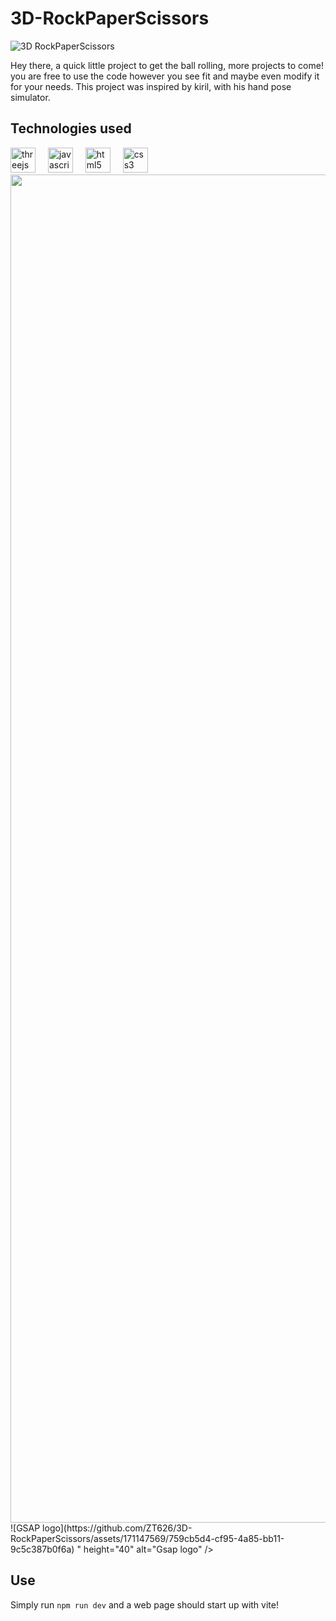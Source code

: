 # 3D-RockPaperScissors
![3D RockPaperScissors](https://github.com/ZT626/3D-RockPaperScissors/assets/171147569/2b7a1c35-be1f-465c-9931-77ef6269237d)

Hey there, a quick little project to get the ball rolling, more projects to come! you are free to use the code however you see fit and maybe even modify it for your needs. This project was inspired by kiril, with his hand pose simulator.
## Technologies used
<div align="left">
  <img src="https://skillicons.dev/icons?i=threejs" height="40" alt="threejs logo"  />
  <img width="12" />
  <img src="https://skillicons.dev/icons?i=js" height="40" alt="javascript logo"  />
  <img width="12" />
  <img src="https://skillicons.dev/icons?i=html" height="40" alt="html5 logo"  />
  <img width="12" />
  <img src="https://skillicons.dev/icons?i=css" height="40" alt="css3 logo"  />
  <img width="12" />
  <img src="<svg height="2500" viewBox="-2.138 -2.29 314.9 359.304" width="2157" xmlns="http://www.w3.org/2000/svg"><path d="m48.173 155.568c-10.389 4.887-37.886 26.886-43.182 33.404-5.5 6.518-7.129-3.666-1.426-20.572 4.48-13.647 15.888-32.183 35.034-48.07 11.202-9.166 35.849-22.405 50.921-30.146 3.056-1.63 42.571-18.332 77.809-26.683 3.056-.815-3.666 5.092-4.685 8.351-5.296 15.48-111.01 81.882-111.01 81.882zm148.894 186.78c1.833 10.999.204 11.814-11.202 13.24-11.407 1.426-19.758-2.852-22.813-5.703-3.056-2.853-3.666-9.166-.611-14.869 1.834-3.667 3.667-4.889 4.686-9.37 1.018-4.277 1.833-5.296 2.647-6.925.814-1.427 1.019-2.853 1.222-12.833.204-9.98 0-28.72 1.019-36.663 1.019-8.147 36.257 3.666 36.257 3.666s-8.352 20.776-10.592 25.868c-2.241 5.093-2.037 14.869-2.037 16.906s-.814 6.11-1.426 6.314c-.611.203 2.037 5.499.814 8.555-.815 2.852 1.833 10.185 2.036 11.814zm13.444-311.437c-1.223-7.74 0-23.018 1.629-25.461 5.093-6.926 31.979-7.74 37.683.407 2.444 3.666 2.24 12.221 1.833 17.721-.407 5.499-1.833 17.313-2.037 21.184-.203 2.852-29.738 7.332-36.256-.408-1.834-2.036-2.852-13.443-2.852-13.443zm59.884 291.679c12.425 8.963 21.998 10.592 28.312 13.851 6.314 3.26 4.685 9.574-5.907 11.407-8.555 1.629-21.998-1.63-30.96-1.63s-28.924 1.019-34.22-2.647c-6.11-4.277-3.463-12.222-3.463-12.222 1.63-4.48 5.703-14.462 4.481-22.609s-2.852-12.628-5.907-20.165c-3.055-7.536-5.295-26.071-2.443-27.09s2.036 0 5.703.814c3.666.814 7.74 2.037 15.684 2.037s16.702-1.223 19.758-1.833c3.055-.611 5.499-1.223 4.48 5.092-1.018 6.314-4.073 18.128-4.277 27.294-.203 9.166-.203 19.758.408 21.591.61 1.833 5.092 3.87 8.351 6.11z" fill="#010101"/><path d="m226.806 51.28c-22.405 19.351-65.791 24.646-130.155 49.496-16.499 6.314-60.495 25.257-71.087 45.015 35.645-20.572 48.885 7.74 51.736 36.867 2.647 27.294 16.295 41.553 51.329 40.737 36.053-.814 47.052 20.165 57.032 44.812 19.35-94.308 50.311-112.639 70.271-128.73 42.368-34.424-9.776-95.123-29.126-88.197z" fill="#8ac640"/><path d="m226.806 51.28c-53.773 18.739-106.936 23.424-169.467 61.921-14.869 9.166-46.237 29.941-52.348 69.661 22.812-25.258 75.567-57.032 140.136-77.197 32.59-10.185 56.422-16.906 85.345-28.109-2.036-13.037-2.036-18.129-3.666-26.276z" fill="#8ac640"/><path d="m295.448 162.9s-3.87 13.24-11.61 17.518c0 0-5.703 2.037-17.109-4.277-3.259-1.833-5.703-8.147-5.5-10.185.204-4.889 3.259-7.129 3.259-7.129s3.26-5.5 7.129-5.296c3.871.203 10.389.814 12.426-1.019 1.832-2.037 11.813 3.666 11.405 10.388zm-83.104-128.119s-.814 10.389-2.24 16.906c-.204 1.223-6.314 1.833-10.796 3.667 8.555 24.442 60.088 24.238 66.81 12.221-3.259-2.24-9.777-5.703-12.832-6.925-3.056-1.223-2.852-1.019-3.056-6.722-.203-5.704-.611-16.295-1.019-19.147-.407-2.852-31.979-2.852-36.867 0z" fill="#010101"/><path d="m214.381 34.781s0 5.907-.611 11.61c-.203 2.648-.407 4.277-.814 6.314-.204 1.223 6.925 6.11 8.962 16.906 9.777 21.794 32.387 10.999 41.756.611-3.259-2.241-8.555-5.296-14.665-7.74-3.056-1.223-1.63-3.87-1.833-9.573-.204-5.703-1.019-14.055-1.426-17.11-.409-3.055-26.48-3.87-31.369-1.018z" fill="#f0efef"/><g fill="#010101"><path d="m212.344 34.781s-.204 3.667-.814 7.944c2.647 2.647 6.11 6.314 8.759 8.555 1.833 1.63 6.313 1.426 10.388 1.426 3.666 0 6.925.407 8.351-.407 3.26-1.63 7.944-5.703 10.592-8.759-.203-3.666-.407-7.129-.61-8.759-.206-2.852-31.778-2.852-36.666 0z"/><path d="m230.88 50.261c-2.445 0-5.297-.203-7.537-.611-1.019-.203-2.037-.814-2.852-1.222-1.426-1.019-2.852-2.24-4.48-3.463-3.26-2.444-3.463-3.87-3.463-4.48 1.426-12.833-.408-23.628-.408-23.628s-1.426-5.5 6.314-6.926 12.425-1.629 12.425-1.629 4.889 0 12.425 1.629c7.74 1.426 6.314 6.926 6.314 6.926s-1.833 10.795-.407 23.628c0 .61-.203 2.036-3.463 4.48-2.852 2.037-5.092 4.277-7.332 4.685-2.241.408-5.093.611-7.536.611z"/><path d="m230.88 3.006c-13.443 0-16.092 3.666-19.962 7.74-.814 1.018-.204 7.129 1.223 20.165h1.833s-1.223-3.667-1.019-7.944 1.019-4.073.407-5.092c-.814-1.223-2.444-3.26 1.223-5.296 3.666-2.037 9.369 1.629 16.295 1.833 6.925-.204 12.832-3.87 16.498-1.833 3.666 2.036 2.037 4.073 1.223 5.296-.815 1.222.203.814.407 5.092.203 4.277-1.019 7.944-1.019 7.944h1.833c1.222-13.036 2.037-18.739 1.426-19.758-3.463-4.481-6.925-7.944-20.368-8.147zm64.568 160.505s-3.87 12.425-11.406 16.702c-1.63-.814-1.426-2.036-2.852-3.87-.408-.61-1.834-1.019-2.444-1.629-.611-.611-.407-1.63-1.426-2.444-.815-.815-1.426-.204-2.241-.815-.814-.814-1.019-1.833-1.629-2.443-.408-.408-2.037-.611-2.444-1.019-1.019-1.019-9.98-2.852-9.573-4.889.814-3.056 2.444-5.296 2.444-5.296s3.87-5.703 7.739-5.5c3.87.204 7.537 1.019 9.574-.814 2.241-2.038 14.87 5.499 14.258 12.017z"/><path d="m268.969 73.482s12.832-3.056 21.591 5.296c8.759 8.555 8.147 19.146 5.5 25.664 2.24 2.648 6.314 9.98 3.259 18.739 13.443 11.406 7.536 28.924-4.481 40.534 0 0-2.852-10.592-14.258-11.203.407-4.073-10.592-7.333-5.5-17.925-7.74-1.833-7.536-7.129-8.758-13.646-1.019-6.519 2.647-47.459 2.647-47.459z"/></g><path d="m264.284 79.185s14.869-7.536 23.628 1.019c8.758 8.555 6.313 17.924 3.666 24.442 2.24 2.647 7.536 10.185 4.277 19.146-.611 2.037-5.092 2.037-8.352 7.333 8.147-4.686 13.24-3.463 15.073 2.443 2.852 9.166-3.463 20.165-8.962 26.276 0-.204-.204-.408-.204-.611-.814 3.056-1.833 8.962-7.943 15.48-3.056 3.259-5.5 2.852-8.963 2.037-4.073-1.019-5.499-2.853-11.202-5.907-3.259-1.833-1.426-4.074-1.426-5.907 0-.407.407-1.019 1.019-1.833.407-1.019 1.629-2.647 3.462-4.481 0 0 2.648-3.666 6.519-3.463 3.87.204 7.943-.61 8.962-1.629 0-7.129-8.147-7.333-5.296-19.554.204-.611 1.223-1.63 4.481-2.037-4.889-1.019-7.129-1.223-10.592-4.481-2.444-2.24-4.277-5.092-4.889-8.758-1.221-6.314-3.258-39.515-3.258-39.515z" fill="#f0efef"/><path d="m221.306 66.353c-1.222-1.63-7.536-9.777-19.554-13.036-3.463-1.019-5.703 1.833-9.165 3.87-1.019-.611-5.5-2.648-7.944-1.223s-4.073 2.852-6.518 3.87c-1.223-.611-4.481-.611-7.129.407-2.648.815-6.722 2.648-10.592 7.944-2.444 8.759 43.181 2.24 43.181 2.24z" fill="#010101"/><path d="m221.714 66.353c-6.519-2.241-5.5-9.777-19.962-10.999-2.852-.204-4.685 2.036-6.722 3.462 1.019 1.019 2.037 2.648 2.648 4.277-1.833-2.036-5.092-4.685-8.352-5.296-3.055-.61-5.092 1.63-8.351 3.26.61.61 1.222 1.629 2.036 2.852-2.852-1.833-4.888-2.444-8.758-1.019-2.648.814-7.74 3.055-11.61 8.555-2.444 8.759 41.145-1.019 41.145-1.019z" fill="#8ac640"/><path d="m260.007 69.612s0-2.241-.204-4.277c0-.407-1.629-1.426-1.629-1.833l-.407-.408s3.259-1.833 5.703-.814c2.647.814 4.073 4.277 4.073 4.277 4.685-1.629 5.092.204 7.333 2.648 4.889-1.019 5.499.814 8.555 5.296 0 0-3.666-.611-10.795.61-6.926 1.018-12.629-5.703-12.629-5.499z" fill="#010101"/><path d="m259.192 68.593s1.222-1.019.814-1.223c2.24-1.222 5.296-2.647 6.722 1.223 4.685-1.63 5.296.611 7.536 3.056 5.703-2.648 6.11.61 6.518 2.036-1.833 0-4.48.204-8.147.611-6.925 1.019-13.647-5.907-13.443-5.703z" fill="#8ac640"/><path d="m189.939 63.501s11.61 4.073 21.387 3.462c9.777-.814 26.479-1.629 35.441 3.667 0 0 9.166-3.26 17.721-1.019 8.556 2.24 24.239 16.906 19.555 32.386-.408 1.019-3.056 2.648-6.111 3.667 0 0 1.63 6.925-1.222 12.628-2.852 5.5-9.166 16.092-9.37 30.757-.203 2.444-.61 7.536-1.018 9.98-15.888-.61-40.33-6.518-64.365-6.11.203-2.647.407-4.277.611-6.925h.61c-1.222-6.722-1.629-10.185-2.852-15.277-7.74-4.888-15.888-10.591-22.812-21.387-6.722-10.796 12.425-45.829 12.425-45.829zm78.623 109.991s12.629 45.219-2.24 64.162c0 0 2.24 8.758-2.852 18.128-.815 4.073-1.834 7.74-2.444 11.813-2.648 16.906-7.13 24.035-8.352 51.125l-12.222-.203s-1.426-19.554-5.703-29.942c-2.443-5.906-12.018-13.851-11.609-21.794.407-6.111 1.629-11.203 12.018-19.351.814-11.813-11-23.017-9.166-67.013z" fill="#010101"/><path d="m264.896 171.658c3.259 20.776 10.795 51.533-2.852 66.605a30.712 30.712 0 0 1 .203 11.61c-.407 2.444-1.222 5.092-2.24 7.943-2.037 4.889-2.852 12.018-3.463 16.295-2.648 16.906-2.648 17.722-3.87 44.812l-12.222-.204s-1.426-19.554-5.703-29.941c-2.443-5.907-7.536-10.999-7.943-18.943-.407-6.11 3.87-18.331 14.055-17.924-.611-24.646-12.018-19.758-15.073-71.087zm-74.957-108.157s4.481 1.426 9.369 1.833c4.889.407 10.185 0 14.869-.204 9.777-.814 23.628-1.833 32.794 3.463 0 0 5.092-1.63 10.592-1.223 2.444.204 4.889 2.241 7.74 3.056 8.962 2.24 17.517 17.109 13.646 30.553-.407 1.019-3.259 0-6.518 1.019.61 2.852 1.019 9.37-2.241 16.295-3.462 6.926-7.943 15.888-7.129 32.998-21.387-1.019-30.96-2.444-52.144-3.463-1.833-7.537-3.056-15.073-3.259-18.943 2.852-1.426 4.48-2.647 6.722-5.092-6.11 1.019-8.555.611-12.222-1.426-3.666-2.037-10.184-8.555-13.443-12.832-.407-.408-2.647 6.313-7.739 6.518-1.834-2.648 5.906-10.185 4.48-13.036-5.091-10.389 4.483-39.516 4.483-39.516z" fill="#f0efef"/><path d="m266.524 154.752s.407 7.333.407 9.166c0 2.037 1.63 8.147 1.833 10.999-2.24 3.87-12.017 12.629-29.738 15.888-17.517 3.666-40.737-23.831-40.737-23.831.611-2.648 2.648-10.389 4.074-14.462.204-.407.611-1.426.611-1.833 1.834-2.648 63.55 4.073 63.55 4.073z" fill="#010101"/><path d="m262.044 155.364c0 5.092.814 8.759 1.426 12.018 1.018 5.907 2.647 9.777 2.647 13.647 0 11.813-15.48 9.776-28.517 10.184-17.517 3.667-32.386-23.831-32.386-23.831 1.222-4.685 2.037-9.98 3.87-14.462.203-2.444.611-5.499.814-6.925 24.85 0 42.367 1.426 52.552 2.443.408 2.241.001 6.111-.406 6.926z" fill="#f0efef"/><path d="m242.489 181.639s-10.795-24.035-43.182-16.905c-7.739 21.794-18.128 46.848-11.406 73.938-6.722 9.166-14.462 14.259-14.462 31.164 0 16.906.815 19.758.815 19.758l23.831 1.223s7.74-9.98 10.795-20.776c.815-3.056 1.63-8.555 1.019-14.869.814-1.222 4.277-4.073 4.685-9.573 0 0 11.61-6.11 18.332-20.979 6.315-13.446 4.685-25.056 9.573-42.981z" fill="#010101"/><path d="m242.489 181.639c-.61-2.24-8.758-24.238-38.904-17.721-17.72 47.256-11.202 66.81-8.555 75.364-12.018 15.276-17.517 18.535-15.072 49.496h15.888c7.332-11.61 8.962-15.888 9.369-31.164 0-.611-2.24 1.222-3.87 3.259 1.223-6.314 4.685-7.536 7.333-11.406 1.222-1.63 2.24-4.074 2.24-7.333 14.258-9.573 19.554-21.591 22.609-34.016 2.445-8.554 5.296-22.609 8.962-26.479z" fill="#f0efef"/><g fill="#010101"><path d="m192.179 148.846s5.5.203 10.389 1.833c4.685 1.629 4.685 2.647 6.518 4.685s6.314 5.092 5.5 8.147c-.408 1.63-1.426 2.037-2.852 3.463-.611.611-5.093 5.499-6.111 6.11-.611.407-1.426 1.019-2.037 1.426l-3.055 2.037c-2.037 1.019-3.463 1.63-5.703 1.426 0 0-5.092-.204-8.352-3.666 0 0-.407-1.63.408-2.444 0 0-4.278-3.667-5.5-6.111-1.223-2.443-1.223-5.906-.407-7.739.407-1.835 8.35-6.927 11.202-9.167zm5.093 198.187-.611 5.093s-1.833 2.24-15.48 2.037c-13.851-.204-17.517-4.481-18.739-6.722l-.814-5.296s2.648-3.87 3.259-3.87c4.481.407 19.758 6.518 30.35 8.147 1.016 0 1.219.407 2.035.611zm29.534-10.388c0 2.24-.204 2.24-.204 4.481 2.444 1.833 8.556 2.852 20.165 2.647 16.906-.407 32.59 5.093 51.736 1.833l.204-3.666-1.833-.203-67.828-5.5z"/><path d="m241.675 343.774h5.092c11-.407 21.388 2.037 32.59 2.648 5.907-.204 13.24-1.63 12.629-5.907l-57.847-4.889c-3.463 3.87-.816 7.129 7.536 8.148zm-66.402-85.752c1.833 1.222 14.258 8.555 34.423 7.536-.408 3.87-.204 11.407-9.166 24.646-4.481 6.518-8.352 17.925-9.166 32.387.204 3.259 2.037 6.11-.407 10.388.814 2.647 4.073 7.943 5.703 11.202 1.629 3.26 2.444 6.926-8.352 7.13-10.999.203-28.72-1.019-26.275-9.573 1.223-4.481 4.685-9.166 5.093-11 .407-1.833.407-7.332 3.869-10.999 3.056-10.184 2.037-19.961 1.427-29.127-1.019-9.574-1.223-24.85 2.851-32.59zm18.943-166.005c14.462-19.351 2.24-34.83-20.979-30.146-9.37 1.833-18.739 8.352-19.351 20.165-3.055.407-9.98.814-13.443 13.443-2.647 9.777-4.073 11.61-8.759 16.498-3.055 3.463.204 10.592 2.444 15.685 7.537 17.517 30.757 19.146 46.441 32.386 5.296-1.426 10.795-7.332 12.425-11.202-13.24-15.685-10.389-21.795-15.685-29.942 5.704-2.038 18.74-9.981 16.907-26.887z"/></g><path d="m191.364 90.795c.814-1.223 2.24-3.87 2.852-4.889.204-.204 2.444 3.666 2.648 3.463 5.499-8.963 6.925-21.999.61-23.221-1.426-.204-4.073-.814-6.314-1.63-4.073-1.426-7.739-1.426-14.258-.203-8.962 1.629-17.924 8.147-17.924 17.517 0 .611 6.313 2.444 8.147 9.981-3.056-4.278-8.352-8.963-14.666-4.889-6.722 4.277-3.259 14.054-12.221 24.238-3.056 3.463-2.648 7.537.61 15.684 5.296 12.833 30.35 19.758 43.997 31.979 3.259-1.426 5.499-4.685 7.129-7.129-9.166-9.573-12.833-18.536-15.48-25.054-3.259-7.536-6.926-11.813-14.055-17.518 3.667 1.426 6.519 2.852 8.147 4.074 1.833 1.222 4.481 1.426 6.926.611 8.76-3.053 13.445-15.275 13.852-23.014z" fill="#f0efef"/><path d="m279.968 94.054c-.611 7.74-6.314 3.87-9.369 2.444-6.111-2.648-12.222-4.481-19.351-4.481s-16.295.611-24.238 2.648c-10.999 3.055-14.259 2.852-19.147.407-4.888-2.648-13.442-9.166-13.442-9.166s-.204 2.037 1.833 4.685c2.647 3.259 8.555 7.333 16.498 9.98 3.87 1.223 6.926.407 10.389-.407 18.128-4.481 37.274-5.296 53.365 4.481.815.407 3.667-.815 4.889-2.648 1.628-2.647-1.427-7.943-1.427-7.943z" fill="#010101"/><path d="m187.291 171.658c1.629 1.019 3.666 1.63 5.906 3.463 0 0-1.833 0-2.647-.814-1.019-.611-3.056-2.444-3.259-2.649z" fill="#0a1825"/><path d="m246.156 10.135c-.611-1.833-5.093-5.093-15.48-5.093-11.203 0-14.462 3.463-14.665 5.296 0 .611-.815 7.13-1.019 9.777 0 0 0 3.259.203 8.147.204 3.259 1.019 5.092 1.426 9.37.407 4.48 1.63 7.332 3.87 10.999 1.019.61 1.833 1.222 2.852 1.426 4.074.814 11.203 1.018 15.073 0 2.24-.611 5.092-4.481 5.703-7.944.814-4.277 1.629-7.333 1.833-9.98.407-2.647.611-8.555.814-10.185.612-4.48-.407-11.406-.61-11.813z" fill="#f0efef"/><path d="m224.769 261.892s10.796 4.685 37.479.611c0 0-7.536 37.886-4.073 56.828 0 0 3.462 4.889 29.127 14.258 0 0 11.406 2.852 10.999 8.556 0 0 .407 1.222-13.443.814s-26.887-2.852-36.053-2.852-18.943.407-20.572-2.24c-1.833-2.444.407-8.759 3.055-12.426 2.853-3.869 2.037-6.722 1.834-13.646-.613-18.128-14.464-36.867-8.353-49.903z" fill="#010101"/><path d="m222.528 265.355c-1.426 2.037.203 9.776 2.24 17.313 2.037 7.536 6.519 12.018 7.537 24.442 1.018 12.221 1.222 13.851-2.241 20.979s-4.481 13.647 7.536 13.851 18.536-.204 30.757 1.63c12.222 1.833 16.499 2.444 23.221 1.426s8.147-3.26 5.296-5.296c-2.852-2.037-14.666-4.277-19.758-8.352-4.889-3.666-18.739-9.777-18.942-11.406-.611-5.5-.815-25.461.203-31.979 1.019-6.519 2.444-15.888 2.852-18.332s2.444-4.889-1.019-4.074c-3.462.814-16.498 2.648-26.275 2.037-9.777-.61-10.795-2.851-11.407-2.239z" fill="#8ac640"/><path d="m229.454 328.294c3.462 1.629 8.555 2.852 12.425 2.852 0 0-1.427 6.722.814 10.795 2.24 4.074-16.295 1.63-16.295 1.63l-.814-14.462zm53.977 17.517c3.259-1.019 5.5-4.685 2.852-8.147-2.852-3.463-5.296-4.074-1.63-4.277 3.667-.204 17.11 7.943 17.11 7.943l-6.926 6.314zm-61.514-72.513c4.685 1.63 11.814 2.037 17.925 1.833 6.11-.203 15.276-1.019 21.184-3.055 5.906-2.037 3.462 2.24 3.462 2.24l-3.259 3.056s-7.74 3.055-20.368 2.852c-14.869-.204-19.351-1.833-19.351-1.833zm.407 10.185c4.686 1.63 11.814 2.037 17.925 1.833 6.11-.203 14.258-.203 20.165-2.444 2.444-.814 1.019 2.648 1.019 2.648l-1.019 1.833s-7.944 2.852-20.369 2.647c-14.869-.203-17.517-1.426-17.517-1.426z" fill="#010101" opacity=".3"/><path d="m224.769 261.892s17.721 6.314 37.683 2.037c0 0-7.74 36.46-4.277 55.199 0 0 3.462 4.888 29.127 14.258 0 0 11.406 2.852 10.999 8.555 0 0 .407 1.223-13.443.814-13.851-.407-26.887-2.852-36.053-2.852s-18.943.408-20.572-2.24c-1.833-2.444.407-8.759 3.055-12.425 2.853-3.87 2.037-6.722 1.834-13.647-.613-17.924-14.464-36.663-8.353-49.699z" fill="none"/><path d="m224.769 261.892s17.721 6.11 37.683 1.833c0 0-7.74 36.664-4.277 55.403 0 0 3.462 4.888 29.127 14.258 0 0 11.406 2.852 10.999 8.555 0 0 .407 1.223-13.443.814-13.851-.407-27.091-4.277-36.053-2.852-9.573 1.63-18.943 1.019-20.572-2.24-1.426-2.647.407-8.759 3.055-12.425 2.853-3.87 2.037-6.722 1.834-13.647-.613-17.924-14.464-36.663-8.353-49.699z" fill="none"/><path d="m208.881 140.699c0 1.426 15.888 9.369 24.646 10.999 8.759 1.629 27.091 0 29.942-.611l-.408 2.852s-21.794 3.259-38.496-1.222c-16.703-4.481-14.869-5.5-14.869-5.5z" fill="#010101"/><path d="m174.865 314.443c2.444 1.223 11.203 3.463 16.906 2.241.814-.204 0-14.055 2.241-20.369 3.259-8.759 8.555-15.888 10.998-31.367-8.555-.815-18.331-3.056-23.424-4.686-6.517 19.962-4.276 37.071-6.721 54.181zm13.648 12.833c1.426.407 2.444 2.036 2.852 1.019.814-1.834-1.426-5.296-1.63-7.74v-.204c-1.833-1.629-14.258-1.833-13.443-1.019-1.426 2.648-3.666 2.241-4.48 7.537-.407 2.647 2.852.407 5.906.203-5.499 3.666-11.813 8.352-12.832 12.425-1.222 5.703.815 7.333 6.926 10.389 5.296 1.222 11.61 1.426 16.498 1.222 5.5-1.019 6.519-3.666 4.889-7.333-2.446-5.5-4.075-12.629-4.686-16.499z" fill="#f0efef"/><path d="m190.753 62.686c6.722 3.87 16.092 2.852 19.554 2.648.815 0 8.963-1.426 9.37-1.223.814.204.814.815.814.815s-3.055 1.629-9.98 2.036c-6.518.407-14.258 0-18.535-2.036-5.093-2.24-1.223-2.24-1.223-2.24zm69.254 3.87c1.222.814 9.166 3.87 12.629 7.536 3.055 3.26 1.426 3.056.814 2.241-.814-1.019-7.129-5.296-9.573-6.314s-5.5-2.852-5.5-3.259 1.63-.204 1.63-.204z" fill="#010101"/><path d="m189.734 151.086c5.907-.407 12.018 1.019 15.888 5.092 2.037 2.037 5.296 4.277 4.889 6.314 0 .611-1.223 2.241-2.24 3.463-.611.814-2.444 2.647-3.056 3.259-.814.611-3.666 2.852-4.277 3.259-.611.408-1.426 1.427-2.037 1.63-2.036 1.019-4.277.204-6.314-.814-2.036-1.019.408-1.223-1.833-2.852-5.499-3.87-8.555-6.519-6.314-14.055.203-1.426 2.443-3.056 5.294-5.296z" fill="#f0efef"/><path d="m137.795 104.442c-18.332 7.333-64.977 30.554-78.216 37.683 10.999 6.925 16.091 23.627 17.721 40.533.203 1.63.407 3.056.611 4.685.203 1.426.407 2.444.61 3.056 0 .204 0 .611.204.814 12.018-32.793 54.995-67.42 56.625-70.068.814-1.222-1.019-6.518 1.833-11.609 3.667-6.52 10.797-9.372.612-5.094zm43.589 153.784c9.369-18.739 9.573-36.664 9.369-57.644 0-8.759 6.314-21.184 3.056-17.721-12.222 13.646-42.978 39.312-65.18 40.737 31.164-1.018 43.385 14.666 52.755 34.628z" fill="#010101" opacity=".4"/><path d="m41.654 159.437c11.61-8.351 71.698-40.329 86.16-44.811 14.461-4.685 9.98-10.185 9.98-10.185s-58.662 25.257-93.696 47.052" fill="#010101"/><path d="m212.751 100.572c-4.685-1.833-8.351 3.667-7.129 8.963 1.223 5.296 12.222 11.202 11.61 30.553-.407 15.888-3.87 22.405-3.87 22.405l-7.74-9.776s-1.222-21.999-3.87-25.258c-2.647-3.259-10.999-9.166-14.258-12.221-3.259-3.056 3.666-7.129 3.259-12.833-.407-5.499 3.463-16.498 3.463-16.498zm28.313 86.77c-.407 15.276 3.056 37.886 4.481 48.682 1.426 10.795 3.259 11.61 0 16.499-3.259 4.685-7.536 12.425-7.536 12.425l-14.055-1.223s11.203-14.258 11.813-16.906c.611-2.647-5.703-22.812-5.703-22.812zm-27.09-142.58c2.852 6.313 6.314 9.165 11.813 10.999 3.259 1.222 16.091 2.852 21.184-2.852 2.24-2.648.814-9.777.814-9.777l-11.61 9.369-15.684-2.851-1.833-4.685z" fill="#010101" opacity=".4"/><path d="m215.195 58.816c5.296 3.463 18.536 6.722 22.202 7.333 3.666.814 9.573-3.87 12.425-5.092 3.056-1.426 8.352-2.241 14.462 3.259.611.611-1.426 3.259-1.426 3.259-.204-.204-1.426-.204-3.056-1.019-1.629-.814-3.055-1.426-5.499-1.222-10.185 1.222-11.814 4.685-20.776 2.647s-11.203-3.666-19.961-3.259" fill="#8ac640" stroke="#010101" stroke-linejoin="round" stroke-miterlimit="10" stroke-width="1.586"/><path d="m213.362 59.427c6.722 2.852 19.758 5.907 23.424 6.722s9.573-2.852 12.425-4.685c5.093-3.259 11.61-.611 14.666 2.852 2.036 2.24 2.852 3.666 2.852 4.277 0 .814-2.444 0-2.444 0-1.426-.611-3.056-.814-4.277-1.63-1.63-.814-3.26-2.036-5.703-1.833-10.185 1.223-12.222 4.685-20.98 2.648s-10.999-3.87-20.368-3.26" fill="#8ac640"/><path d="m181.791 249.67c-.407-.407.407-.814 0-.814-2.647 0-6.314-2.037-8.352-4.889-8.758-12.628-21.591-20.979-44.811-20.368-34.831.814-48.682-13.443-51.329-40.737-1.426-14.869-5.5-29.331-13.851-37.479l-4.889 3.056c9.369 8.147 12.425 21.387 14.462 39.515 3.259 27.294 25.257 39.923 50.922 40.33 26.683.407 36.256 5.907 46.236 19.351 3.259 4.277 6.926 5.703 9.777 6.314z" fill="#010101"/><path d="m276.302 118.7c.611 3.055 2.24 8.962 5.499 11.813 1.427 1.426 1.63 1.833.408 1.833-1.223 0-10.185-.407-10.185-.407l-2.444-4.277z" fill="#010101" opacity=".4"/></svg>![GSAP logo](https://github.com/ZT626/3D-RockPaperScissors/assets/171147569/759cb5d4-cf95-4a85-bb11-9c5c387b0f6a)
" height="40" alt="Gsap logo"  />
</div>

## Use
Simply run ``npm run dev`` and a web page should start up with vite!
